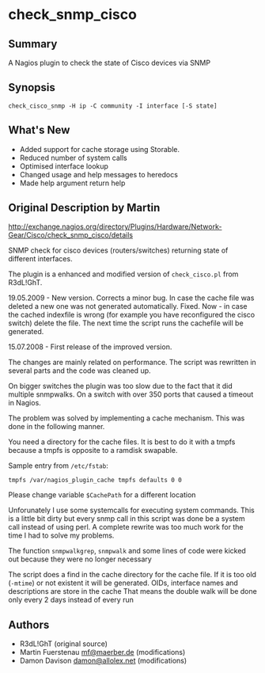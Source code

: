 check_snmp_cisco
================


Summary
-------

  A Nagios plugin to check the state of Cisco devices via SNMP


Synopsis
--------

  `check_cisco_snmp -H ip -C community -I interface [-S state]`


What's New
----------

  - Added support for cache storage using Storable.
  - Reduced number of system calls
  - Optimised interface lookup
  - Changed usage and help messages to heredocs
  - Made help argument return help


Original Description by Martin
------------------------------

http://exchange.nagios.org/directory/Plugins/Hardware/Network-Gear/Cisco/check_snmp_cisco/details

SNMP check for cisco devices (routers/switches) returning state of different
interfaces.

The plugin is a enhanced and modified version of `check_cisco.pl` from R3dL!GhT.

19.05.2009 - New version. Corrects a minor bug. In case the cache file was
deleted a new one was not generated automatically. Fixed. Now - in case the
cached indexfile is wrong (for example you have reconfigured the cisco switch)
delete the file. The next time the script runs the cachefile will be
generated.

15.07.2008 - First release of the improved version.

The changes are mainly related on performance. The script was rewritten in
several parts and the code was cleaned up.

On bigger switches the plugin was too slow due to the fact that it did
multiple snmpwalks. On a switch with over 350 ports that caused a timeout in
Nagios.

The problem was solved by implementing a cache mechanism. This was done in the
following manner.

You need a directory for the cache files. It is best to do it with a tmpfs
because a tmpfs is opposite to a ramdisk swapable.

Sample entry from `/etc/fstab`:

  `tmpfs /var/nagios_plugin_cache tmpfs defaults 0 0`

Please change variable `$CachePath` for a different location

Unforunately I use some systemcalls for executing system commands. This is a
little bit dirty but every snmp call in this script was done be a system call
instead of using perl. A complete rewrite was too much work for the time I had
to solve my problems.

The function `snmpwalkgrep`, `snmpwalk` and some lines of code were kicked out
because they were no longer necessary

The script does a find in the cache directory for the cache file. If it is too
old (`-mtime`) or not existent it will be generated. OIDs, interface names and
descriptions are store in the cache That means the double walk will be done
only every 2 days instead of every run


Authors
-------

  - R3dL!GhT (original source)
  - Martin Fuerstenau <mf@maerber.de> (modifications)
  - Damon Davison <damon@allolex.net> (modifications)
